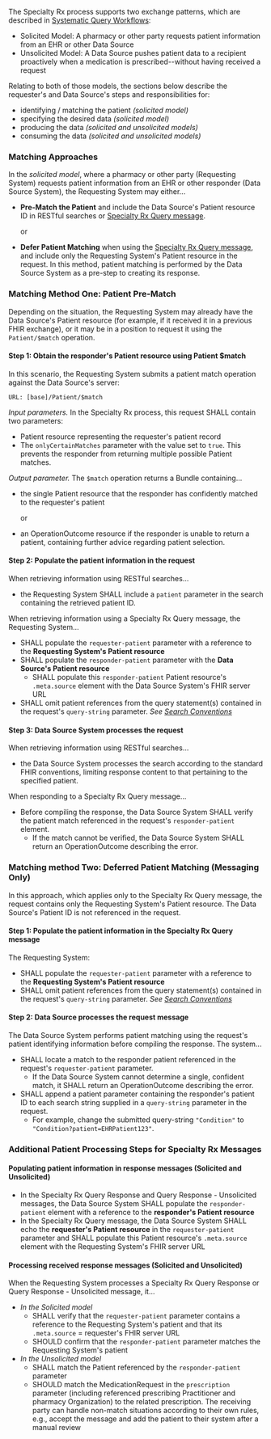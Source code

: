 The Specialty Rx process supports two exchange patterns, which are described in [Systematic Query Workflows](systematic-queries.html):

- Solicited Model: A pharmacy or other party requests patient information from an EHR or other Data Source
- Unsolicited Model: A Data Source pushes patient data to a recipient proactively when a medication is prescribed--without having received a request

Relating to both of those models, the sections below describe the requester's and Data Source's steps and responsibilities for: 

- identifying / matching the patient   *(solicited model)*
- specifying the desired data   *(solicited model)*
- producing the data   *(solicited and unsolicited models)*
- consuming the data   *(solicited and unsolicited models)*

<p></p>

### Matching Approaches

In the *solicited model*, where a pharmacy or other party (Requesting System) requests patient information from an EHR or other responder (Data Source System), the Requesting System may either...

- **Pre-Match the Patient** and include the Data Source's Patient resource ID in RESTful searches or [Specialty Rx Query message](StructureDefinition-specialty-rx-bundle-query.html).

  or

- **Defer Patient Matching** when using the [Specialty Rx Query message](StructureDefinition-specialty-rx-bundle-query.html), and include only the Requesting System's Patient resource in the request. In this method, patient matching is performed by the Data Source System as a pre-step to creating its response.

<p></p>

### Matching Method One: Patient Pre-Match

Depending on the situation, the Requesting System may already have the Data Source's Patient resource (for example, if it received it in a previous FHIR exchange), or it may be in a position to request it using the `Patient/$match` operation.

#### Step 1: Obtain the responder's Patient resource using Patient $match

In this scenario, the Requesting System submits a patient match operation against the Data Source's server: 

`URL: [base]/Patient/$match`

*Input parameters.*  In the Specialty Rx process, this request SHALL contain two parameters:

- Patient resource representing the requester's patient record
- The `onlyCertainMatches` parameter with the value set to `true`. This prevents the responder from returning multiple possible Patient matches.

*Output parameter.*  The `$match` operation returns a Bundle containing...

- the single Patient resource that the responder has confidently matched to the requester's patient

  or 

- an OperationOutcome resource if the responder is unable to return a patient, containing further advice regarding patient selection.

#### Step 2: Populate the patient information in the request

When retrieving information using RESTful searches...
- the Requesting System SHALL include a `patient` parameter in the search containing the retrieved patient ID. 

When retrieving information using a Specialty Rx Query message, the Requesting System...
- SHALL populate the `requester-patient` parameter with a reference to the **Requesting System's Patient resource** 
- SHALL populate the `responder-patient` parameter with the **Data Source's Patient resource**
  - SHALL populate this `responder-patient` Patient resource's `.meta.source` element with the Data Source System's FHIR server URL
- SHALL omit patient references from the query statement(s) contained in the request's `query-string` parameter. *See [Search Conventions](searches.html)*

#### Step 3: Data Source System processes the request

When retrieving information using RESTful searches...
- the Data Source System processes the search according to the standard FHIR conventions, limiting response content to that pertaining to the specified patient. 

When responding to a Specialty Rx Query message...
- Before compiling the response, the Data Source System SHALL verify the patient match referenced in the request's `responder-patient` element.
  - If the match cannot be verified, the Data Source System SHALL return an OperationOutcome describing the error.

<p></p>

### Matching method Two: Deferred Patient Matching (Messaging Only)

In this approach, which applies only to the Specialty Rx Query message, the request contains only the Requesting System's Patient resource. The Data Source's Patient ID is not referenced in the request.

#### Step 1: Populate the patient information in the Specialty Rx Query message

The Requesting System: 

- SHALL populate the `requester-patient` parameter with a reference to the **Requesting System's Patient resource** 
- SHALL omit patient references from the query statement(s) contained in the request's `query-string` parameter. *See [Search Conventions](searches.html)*

#### Step 2: Data Source processes the request message

The Data Source System performs patient matching using the request's patient identifying information before compiling the response. The system...

- SHALL locate a match to the responder patient referenced in the request's `requester-patient` parameter.
  - If the Data Source System cannot determine a single, confident match, it SHALL return an OperationOutcome describing the error.
- SHALL append a patient parameter containing the responder's patient ID to each search string supplied in a `query-string` parameter in the request.
  - For example, change the submitted query-string `"Condition"` to `"Condition?patient=EHRPatient123"`.

<p></p>

### Additional Patient Processing Steps for Specialty Rx Messages
#### Populating patient information in response messages (Solicited and Unsolicited)

- In the Specialty Rx Query Response and Query Response - Unsolicited messages, the Data Source System SHALL populate the `responder-patient` element with a reference to the **responder's Patient resource**
- In the Specialty Rx Query message, the Data Source System SHALL echo the **requester's Patient resource** in the `requester-patient` parameter and SHALL populate this Patient resource's `.meta.source` element with the Requesting System's FHIR server URL


#### Processing received response messages (Solicited and Unsolicited)

When the Requesting System processes a Specialty Rx Query Response or Query Response - Unsolicited message, it...

- *In the Solicited model*
  - SHALL verify that the `requester-patient` parameter contains a reference to the Requesting System's patient and that its `.meta.source` = requester's FHIR server URL
  - SHOULD confirm that the `responder-patient` parameter matches the Requesting System's patient
- *In the Unsolicited model* 
  - SHALL match the Patient referenced by the `responder-patient` parameter
  - SHOULD match the MedicationRequest in the `prescription` parameter (including referenced prescribing Practitioner and pharmacy Organization) to the related prescription. The receiving party can handle non-match situations according to their own rules, e.g., accept the message and add the patient to their system after a manual review

<br>
